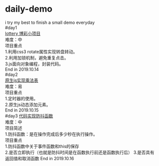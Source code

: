 
# daily-demo
i try my best to finish a small demo everyday  
 #day1  
  [lottery 博彩小项目](https://github.com/ziyunting/daily-demo/tree/master/day1%20lottery)  
  难度：中  
  项目重点  
  1.利用css3 rotate属性实现转盘转动。  
  2.利用加锁机制，避免重复点击。  
  3.js面向对象编程，封装代码。  
  End in 2019.10.14  
  #day2  
  [原生js实现乘法表](https://github.com/ziyunting/daily-demo/tree/master/day2%20%E5%8E%9F%E7%94%9Fjs%E5%AE%9E%E7%8E%B0%E4%B9%9D%E4%B9%9D%E4%B9%98%E6%B3%95%E8%A1%A8)  
  难度：易  
  项目重点  
  1.定时器的使用。  
  2.原生js动态添加元素。  
  End in 2019.10.15  
  #day3
  [代码实现防抖函数]()  
  难度：中  
  项目简述  
  1.防抖函数：是在操作完成后多少秒在执行操作。  
  项目重点  
  1.防抖函数中关于事件函数和this的保存  
  2.是否立即执行（也就是防抖时间是在函数执行前还是函数执行后） 
  3.是否具有返回值和取消函数
  End in 2019.10.16
  